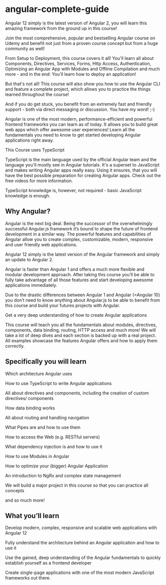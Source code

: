 # angular-complete-guide

Angular 12 simply is the latest version of Angular 2, you will learn this amazing framework from the ground up in this course!

Join the most comprehensive, popular and bestselling Angular course on Udemy and benefit not just from a proven course concept but from a huge community as well!

From Setup to Deployment, this course covers it all! You'll learn all about Components, Directives, Services, Forms, Http Access, Authentication, Optimizing an Angular App with Modules and Offline Compilation and much more - and in the end: You'll learn how to deploy an application!

But that's not all! This course will also show you how to use the Angular CLI and feature a complete project, which allows you to practice the things learned throughout the course!

And if you do get stuck, you benefit from an extremely fast and friendly support - both via direct messaging or discussion. You have my word! ;-)

Angular is one of the most modern, performance-efficient and powerful frontend frameworks you can learn as of today. It allows you to build great web apps which offer awesome user experiences! Learn all the fundamentals you need to know to get started developing Angular applications right away.

This Course uses TypeScript

TypeScript is the main language used by the official Angular team and the language you'll mostly see in Angular tutorials. It's a superset to JavaScript and makes writing Angular apps really easy. Using it ensures, that you will have the best possible preparation for creating Angular apps. Check out the free videos for more information.

TypeScript knowledge is, however, not required - basic JavaScript knowledge is enough.

## Why Angular?

Angular is the next big deal. Being the successor of the overwhelmingly successful Angular.js framework it’s bound to shape the future of frontend development in a similar way. The powerful features and capabilities of Angular allow you to create complex, customizable, modern, responsive and user friendly web applications.

Angular 12 simply is the latest version of the Angular framework and simply an update to Angular 2.

Angular is faster than Angular 1 and offers a much more flexible and modular development approach. After taking this course you’ll be able to fully take advantage of all those features and start developing awesome applications immediately.

Due to the drastic differences between Angular 1 and Angular (=Angular 10) you don’t need to know anything about Angular.js to be able to benefit from this course and build your futures projects with Angular.

Get a very deep understanding of how to create Angular applications

This course will teach you all the fundamentals about modules, directives, components, data binding, routing, HTTP access and much more! We will take a lot of deep dives and each section is backed up with a real project. All examples showcase the features Angular offers and how to apply them correctly.

## Specifically you will learn

Which architecture Angular uses

How to use TypeScript to write Angular applications

All about directives and components, including the creation of custom directives/ components

How data binding works

All about routing and handling navigation

What Pipes are and how to use them

How to access the Web (e.g. RESTful servers)

What dependency injection is and how to use it

How to use Modules in Angular

How to optimize your (bigger) Angular Application

An introduction to NgRx and complex state management

We will build a major project in this course so that you can practice all concepts

and so much more!

## What you’ll learn

Develop modern, complex, responsive and scalable web applications with Angular 12

Fully understand the architecture behind an Angular application and how to use it

Use the gained, deep understanding of the Angular fundamentals to quickly establish yourself as a frontend developer

Create single-page applications with one of the most modern JavaScript frameworks out there.
